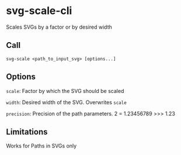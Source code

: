 # svg-scale-cli

Scales SVGs by a factor or by desired width

## Call
`svg-scale <path_to_input_svg> [options...]`

## Options

`scale`: Factor by which the SVG should be scaled

`width`: Desired width of the SVG. Overwrites `scale`

`precision`: Precision of the path parameters. 2 = 1.23456789 >>> 1.23
 

## Limitations
Works for Paths in SVGs only

